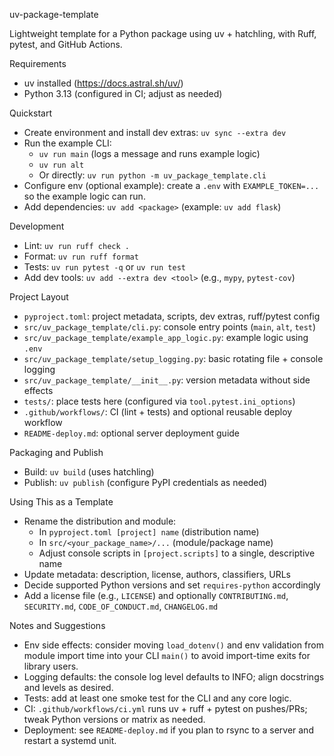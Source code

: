 uv-package-template

Lightweight template for a Python package using uv + hatchling, with Ruff, pytest, and GitHub Actions.

Requirements
- uv installed (https://docs.astral.sh/uv/)
- Python 3.13 (configured in CI; adjust as needed)

Quickstart
- Create environment and install dev extras: `uv sync --extra dev`
- Run the example CLI:
  - `uv run main` (logs a message and runs example logic)
  - `uv run alt`
  - Or directly: `uv run python -m uv_package_template.cli`
- Configure env (optional example): create a `.env` with `EXAMPLE_TOKEN=...` so the example logic can run.
- Add dependencies: `uv add <package>` (example: `uv add flask`)

Development
- Lint: `uv run ruff check .`
- Format: `uv run ruff format`
- Tests: `uv run pytest -q` or `uv run test`
- Add dev tools: `uv add --extra dev <tool>` (e.g., `mypy`, `pytest-cov`)

Project Layout
- `pyproject.toml`: project metadata, scripts, dev extras, ruff/pytest config
- `src/uv_package_template/cli.py`: console entry points (`main`, `alt`, `test`)
- `src/uv_package_template/example_app_logic.py`: example logic using `.env`
- `src/uv_package_template/setup_logging.py`: basic rotating file + console logging
- `src/uv_package_template/__init__.py`: version metadata without side effects
- `tests/`: place tests here (configured via `tool.pytest.ini_options`)
- `.github/workflows/`: CI (lint + tests) and optional reusable deploy workflow
- `README-deploy.md`: optional server deployment guide

Packaging and Publish
- Build: `uv build` (uses hatchling)
- Publish: `uv publish` (configure PyPI credentials as needed)

Using This as a Template
- Rename the distribution and module:
  - In `pyproject.toml [project] name` (distribution name)
  - In `src/<your_package_name>/...` (module/package name)
  - Adjust console scripts in `[project.scripts]` to a single, descriptive name
- Update metadata: description, license, authors, classifiers, URLs
- Decide supported Python versions and set `requires-python` accordingly
- Add a license file (e.g., `LICENSE`) and optionally `CONTRIBUTING.md`, `SECURITY.md`, `CODE_OF_CONDUCT.md`, `CHANGELOG.md`

Notes and Suggestions
- Env side effects: consider moving `load_dotenv()` and env validation from module import time into your CLI `main()` to avoid import-time exits for library users.
- Logging defaults: the console log level defaults to INFO; align docstrings and levels as desired.
- Tests: add at least one smoke test for the CLI and any core logic.
- CI: `.github/workflows/ci.yml` runs uv + ruff + pytest on pushes/PRs; tweak Python versions or matrix as needed.
- Deployment: see `README-deploy.md` if you plan to rsync to a server and restart a systemd unit.

